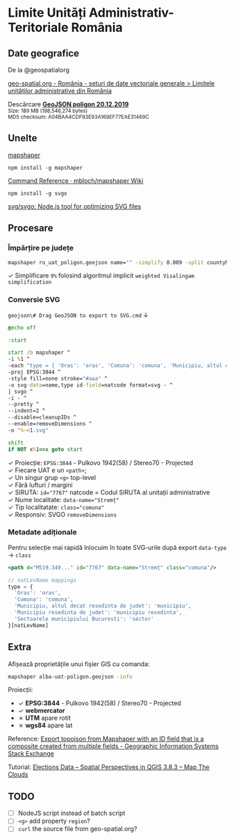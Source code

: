 # Limite Unități Administrativ-Teritoriale România

## Date geografice

De la @geospatialorg

[geo-spatial.org - România - seturi de date vectoriale generale > Limitele unităților administrative din România](http://www.geo-spatial.org/download/romania-seturi-vectoriale#uat)

Descărcare [**GeoJSON poligon 20.12.2019**](http://www.geo-spatial.org/file_download/29535)  
<small>Size: 189 MB (198,546,274 bytes)</small>  
<small>MD5 checksum: A04BAA4CDF93E93A169EF77EAE31469C</small>

## Unelte

[mapshaper](https://mapshaper.org/)

`npm install -g mapshaper`

[Command Reference · mbloch/mapshaper Wiki](https://github.com/mbloch/mapshaper/wiki/Command-Reference)

`npm install -g svgo`

[svg/svgo: Node.js tool for optimizing SVG files](https://github.com/svg/svgo)

## Procesare

### Împărțire pe județe

```bat
mapshaper ro_uat_poligon.geojson name="" -simplify 0.009 -split countyMn -o format=geojson
```

✓ Simplificare `9%` folosind algoritmul implicit `weighted Visalingam simplification`

### Conversie SVG

`geojson\# Drag GeoJSON to export to SVG.cmd` ↓

```bat
@echo off

:start

start /b mapshaper ^
-i %1 ^
-each "type = { 'Oras': 'oras', 'Comuna': 'comuna', 'Municipiu, altul decat resedinta de judet': 'municipiu', 'Municipiu resedinta de judet': 'municipiu resedinta', 'Sectoarele municipiului Bucuresti': 'sector'}[natLevName]" ^
-proj EPSG:3844 ^
-style fill=none stroke="#aaa" ^
-o svg-data=name,type id-field=natcode format=svg - ^
| svgo ^
-i - ^
--pretty ^
--indent=2 ^
--disable=cleanupIDs ^
--enable=removeDimensions ^
-o "%~n1.svg"

shift
if NOT x%1==x goto start

```

✓ Proiecție: `EPSG:3844` - Pulkovo 1942(58) / Stereo70 - Projected  
✓ Fiecare UAT e un `<path>`;  
✓ Un singur grup `<g>` top-level  
✓ Fără lufturi / margini  
✓ SIRUTA: `id="7767"` natcode = Codul SIRUTA al unitații administrative  
✓ Nume localitate: `data-name="Stremț"`  
✓ Tip localitatate: `class="comuna"`  
✓ Responsiv: SVGO `removeDimensions`  

### Metadate adiționale

Pentru selecție mai rapidă înlocuim în toate SVG-urile după export `data-type` → `class`

```xml
<path d="M519.349..." id="7767" data-name="Stremț" class="comuna"/>
```

```js
// natLevName mappings
type = {
  'Oras': 'oras',
  'Comuna': 'comuna',
  'Municipiu, altul decat resedinta de judet': 'municipiu',
  'Municipiu resedinta de judet': 'municipiu resedinta',
  'Sectoarele municipiului Bucuresti': 'sector'
}[natLevName]
```

## Extra

Afișează proprietățile unui fișier GIS cu comanda: 

```sh
mapshaper alba-uat-poligon.geojson -info
```

Proiecții:

- ✓ **EPSG:3844** - Pulkovo 1942(58) / Stereo70 - Projected
- ✓ **webmercator**
- ✗ **UTM** apare rotit
- ✗ **wgs84** apare lat

Reference: [Export topojson from Mapshaper with an ID field that is a composite created from multiple fields - Geographic Information Systems Stack Exchange](https://gis.stackexchange.com/questions/233438/export-topojson-from-mapshaper-with-an-id-field-that-is-a-composite-created-from)

Tutorial: [Elections Data – Spatial Perspectives in QGIS 3.8.3 – Map The Clouds](https://blog.maptheclouds.com/tutorials/spatial-perspective-elections)

## TODO

- [ ] NodeJS script instead of batch script
- [ ] `<g>` add property `region`?
- [ ] `curl` the source file from geo-spatial.org?

<!-- 
```css
.comuna { fill: aliceblue }
.oras { fill: hotpink }
.municipiu { fill: rebeccapurple }
.resedinta { fill: red }
.sector { fill: bisque }
```
-->
